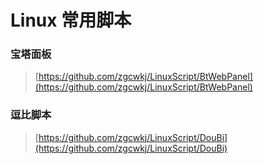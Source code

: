 # Linux 常用脚本

### 宝塔面板

> [https://github.com/zgcwkj/LinuxScript/BtWebPanel](https://github.com/zgcwkj/LinuxScript/BtWebPanel)

### 逗比脚本

> [https://github.com/zgcwkj/LinuxScript/DouBi](https://github.com/zgcwkj/LinuxScript/DouBi)
